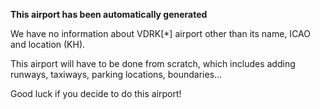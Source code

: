 **This airport has been automatically generated**

We have no information about VDRK[*] airport other than its name, ICAO and location (KH).

This airport will have to be done from scratch, which includes adding runways, taxiways, parking locations, boundaries...

Good luck if you decide to do this airport!
